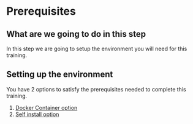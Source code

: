 # Prerequisites

## What are we going to do in this step

In this step we are going to setup the environment you will need for this
training.

## Setting up the environment

You have 2 options to satisfy the prerequisites needed to complete this training.

1. [Docker Container option](DOCKER.md)
2. [Self install option](SELFINSTALL.md)
